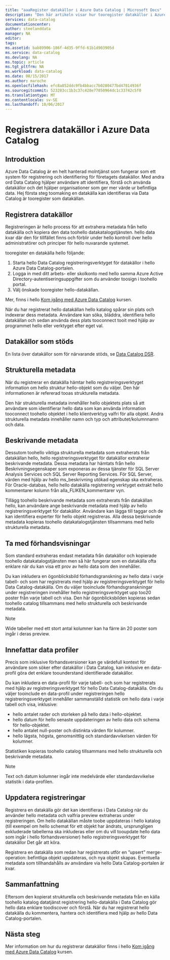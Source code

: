 ```yaml
---
title: "aaaRegister datakällor i Azure Data Catalog | Microsoft Docs"
description: "Den här artikeln visar hur tooregister datakällor i Azure Data Catalog, inklusive hello metadatafält extraheras under registreringen."
services: data-catalog
documentationcenter: 
author: steelanddata
manager: NA
editor: 
tags: 
ms.assetid: bab89906-186f-4d35-9ffd-61b1d903905d
ms.service: data-catalog
ms.devlang: NA
ms.topic: article
ms.tgt_pltfrm: NA
ms.workload: data-catalog
ms.date: 08/15/2017
ms.author: maroche
ms.openlocfilehash: efc8a852ddc9fb4bbacc7b0280477bd47814936f
ms.sourcegitcommit: 523283cc1b3c37c428e77850964dc1c33742c5f0
ms.translationtype: MT
ms.contentlocale: sv-SE
ms.lasthandoff: 10/06/2017
---
```

# <a name="register-data-sources-in-azure-data-catalog"></a>Registrera datakällor i Azure Data Catalog
## <a name="introduction"></a>Introduktion
Azure Data Catalog är en helt hanterad molntjänst som fungerar som ett system för registrering och identifiering för företagets datakällor. Med andra ord Data Catalog hjälper användare att identifiera, förstå och använda datakällor och det hjälper organisationer som ger mer värde ur befintliga data. Hej första steg toomaking en datakälla kan identifieras via Data Catalog är tooregister som datakällan.

## <a name="register-data-sources"></a>Registrera datakällor
Registreringen är hello process för att extrahera metadata från hello datakälla och kopiera den data toohello datakatalogstjänsten. hello data kvar där den för tillfället finns och förblir under hello kontroll över hello administratörer och principer för hello nuvarande systemet.

tooregister en datakälla hello följande:
1. Starta hello Data Catalog registreringsverktyget för datakällor i hello Azure Data Catalog-portalen. 
2. Logga in med ditt arbets- eller skolkonto med hello samma Azure Active Directory-autentiseringsuppgifter som du använder toosign i toohello portal.
3. Välj önskade tooregister hello-datakällan.

Mer, finns i hello [Kom igång med Azure Data Catalog](data-catalog-get-started.md) kursen.

När du har registrerat hello datakällan hello katalog spårar sin plats och indexerar dess metadata. Användare kan söka, bläddra, identifiera hello datakällan och sedan använda dess plats tooconnect tooit med hjälp av programmet hello eller verktyget efter eget val.

## <a name="supported-data-sources"></a>Datakällor som stöds
En lista över datakällor som för närvarande stöds, se [Data Catalog DSR](data-catalog-dsr.md).

## <a name="structural-metadata"></a>Strukturella metadata
När du registrerar en datakälla hämtar hello registreringsverktyget information om hello struktur hello-objekt som du väljer. Den här informationen är refererad tooas strukturella metadata.

Den här strukturella metadata innehåller hello objektets plats så att användare som identifierar hello data som kan använda information tooconnect toohello objektet i hello klientverktyg valfri för alla objekt. Andra strukturella metadata innehåller namn och typ och attributet/kolumnnamn och data.

## <a name="descriptive-metadata"></a>Beskrivande metadata
Dessutom toohello viktiga strukturella metadata som extraherats från datakällan hello, hello registreringsverktyget för datakällor extraherar beskrivande metadata. Dessa metadata har hämtats från hello Beskrivningsegenskaper som exponeras av dessa tjänster för SQL Server Analysis Services och SQL Server Reporting Services. För SQL Server, värden med hjälp av hello ms\_beskrivning utökad egenskap ska extraheras. För Oracle-databas, hello hello datakälla registrering verktyget extrakt hello kommentarer kolumn från alla\_FLIKEN\_kommentarer vyn.

Tillägg toohello beskrivande metadata som extraherats från datakällan hello, kan användare ange beskrivande metadata med hjälp av hello registreringsverktyget för datakällor. Användare kan lägga till taggar och de kan identifiera experter för hello objekt registreras. Alla dessa beskrivande metadata kopieras toohello datakatalogstjänsten tillsammans med hello strukturella metadata.

## <a name="include-previews"></a>Ta med förhandsvisningar
Som standard extraheras endast metadata från datakällor och kopierade toohello datakatalogstjänsten men så här fungerar som en datakälla ofta enklare när du kan visa ett prov av hello data som den innehåller.

Du kan inkludera en ögonblicksbild förhandsgranskning av hello data i varje tabell- och som har registrerats med hjälp av registreringsverktyget för hello Data Catalog-datakälla. Om du väljer tooinclude förhandsgranskningar under registreringen innehåller hello registreringsverktyget upp too20 poster från varje tabell och visa. Den här ögonblicksbilden kopieras sedan toohello catalog tillsammans med hello strukturella och beskrivande metadata.

> [!NOTE]
> Wide tabeller med ett stort antal kolumner kan ha färre än 20 poster som ingår i deras preview.
>
>

## <a name="include-data-profiles"></a>Innefattar data profiler
Precis som inklusive förhandsversioner kan ge värdefull kontext för användare som söker efter datakällor i Data Catalog, kan inklusive en data-profil göra det enklare toounderstand identifierade datakällor.

Du kan inkludera en data-profil för varje tabell- och som har registrerats med hjälp av registreringsverktyget för hello Data Catalog-datakälla. Om du väljer tooinclude en data-profil under registreringen hello registreringsverktyget innehåller sammanställd statistik om hello data i varje tabell och visa, inklusive:

* hello antalet rader och storleken på hello data i hello-objektet.
* hello datum för hello senaste uppdateringen av hello data och schema för hello-objektet.
* hello antalet null-poster och distinkta värden för kolumner.
* hello lägsta, högsta, genomsnittlig och standardavvikelsen värden för kolumner.

Statistiken kopieras toohello catalog tillsammans med hello strukturella och beskrivande metadata.

> [!NOTE]
> Text och datum kolumner ingår inte medelvärde eller standardavvikelse statistik i data-profilen.
>
>

## <a name="update-registrations"></a>Uppdatera registreringar
Registrera en datakälla gör det kan identifieras i Data Catalog när du använder hello metadata och valfria preview extraheras under registreringen. Om hello datakällan måste toobe uppdateras i hello katalog (till exempel om hello schemat för ett objekt har ändrats, ursprungligen exkluderade tabellerna ska inkluderas eller om du vill tooupdate hello data som ingår i hello förhandsversioner) hello registreringsverktyget för datakällor Det går att köra.

Registrera en datakälla som redan har registrerats utför en ”upsert” merge-operation: befintliga objekt uppdateras, och nya objekt skapas. Eventuella metadata som tillhandahålls av användare via hello Data Catalog-portalen är kvar.

## <a name="summary"></a>Sammanfattning
Eftersom den kopierat strukturella och beskrivande metadata från en källa toohello katalog datatjänst registrering hello-datakälla i Data Catalog gör hello data enklare toodiscover och förstå. När du har registrerat hello datakälla du kommentera, hantera och identifiera med hjälp av hello Data Catalog-portalen.

## <a name="next-steps"></a>Nästa steg
Mer information om hur du registrerar datakällor finns i hello [Kom igång med Azure Data Catalog](data-catalog-get-started.md) kursen.
